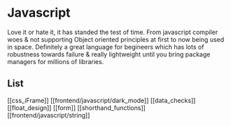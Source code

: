 # Javascript

Love it or hate it, it has standed the test of time. From javascript compiler woes & not supporting Object oriented principles at first to now being used in space. Definitely a great language for begineers which has lots of robustness towards failure & really lightweight until you bring package managers for millions of libraries.


## List

[[css_iFrame]]
[[frontend/javascript/dark_mode]]
[[data_checks]]
[[float_design]]
[[form]]
[[shorthand_functions]]
[[frontend/javascript/string]]